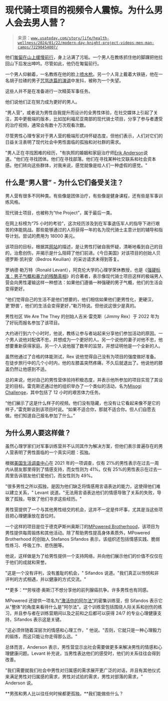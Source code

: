<!--yml

category: 未分类

date: 2024-05-27 15:07:49

-->

# 现代骑士项目的视频令人震惊。为什么男人会去男人营？

> 来源：[`www.usatoday.com/story/life/health-wellness/2024/01/22/modern-day-knight-project-videos-men-man-camps/72290454007/`](https://www.usatoday.com/story/life/health-wellness/2024/01/22/modern-day-knight-project-videos-men-man-camps/72290454007/)

他们[匍匐在山上缓慢前行](https://www.instagram.com/reel/CyRC-L1Rsmx/)，身上沾满了污垢。一个男人在教练抓住他的脚踝把他拉回山下后发出呻吟。尽管如此，他仍在匍匐前行。

一个男人仰躺着，一名教练在他的脸上[喷水枪](https://www.instagram.com/reel/CyLmuLvrfjA/)。另一个人背上戴着大铁链，他在一名胡子拉碴的男子[咒骂连篇的演讲](https://www.instagram.com/reel/CuPQG0trvLo/)中发抖，被称为一个失望。

这些人并不是在准备进行一次精英军事任务。

他们说他们正在努力成为更好的男人。

“男人营”，或者说为男性自我提升而设计的全男性体验，在社交媒体上引起了关注，其中更极端的版本，比如加利福尼亚南部的现代骑士项目，分享了参与者遭受的治疗视频，通常会有数十万次观看次数。

尽管男性心理专家对于男人营的极端形式持怀疑态度，但他们表示，人们对它们的日益关注表明了现代社会中男性面临的孤独和对社群的需求。

"男人正在寻找困难的经历，"有执照的婚姻和家庭治疗师[Erik Anderson](https://www.erikandersontherapy.com/)说道。"他们在寻找团体。他们在寻找部落。他们在寻找某种社交联系和社会资本感。他们转向这些群体，对我来说，感觉就像是给人们一种虚假的感觉。"

## 什么是“男人营” - 为什么它们备受关注？

男人营有很多不同种类。有些像是团体治疗，有些像是健身课程，还有些是军事训练风格。

现代骑士项目，也被称为“the Project”，属于最后一类。

在网上标榜为“75 小时的考验”，这次经历涉及到在军事退伍军人的指导下进行艰苦的体能挑战。那些能够通过的人将获得一年的名为现代骑士主意计划的辅导和指导计划。尝试的费用为 18000 美元。

该项目的目标，根据其[网站](https://www.themdkproject.com/flip-the-switch)的描述，是让男性打破自我怀疑，清晰地看到自己的目的，治愈创伤，并揭示是什么阻碍了他们前进。《今日美国》对该项目的创始人贝德罗斯·凯利安（Bedros Keuilian）的采访请求未得到答复。

罗纳德·勒万特（Ronald Levant），阿克伦大学的心理学荣休教授，也是《[强硬标准：男子气概和暴力的残酷真相](https://thetoughstandard.com/)》的合著者，表示像现代骑士项目这样的极端男人营会向男性灌输这样一种想法：如果他们遵循一种强硬的男子气概，他们的生活会变得更好。

“他们觉得自己的生活不是他们想要的，他们相信如果他们更男性化，更硬汉，更‘野兽’，他们的生活会变得更好，”勒万特说。但他说这很少是真的。

男性社区 We Are The They 的创始人吉米·雷克斯（Jimmy Rex）于 2022 年为了好玩而报名参加了该项目。

大约进行到六个小时时，他说，教练让参与者站起来分享他们参加活动的原因。一个男人说他对配偶不忠，并想成为一个更好的人。另一个说他的妻子对他不忠，他想要重新获得家庭。另一个人说他服了数年的监禁，并想证明他是一个全新的人。

虽然他通过了合格的体能测试，Rex 说他觉得自己没有为项目的强度做好准备。在徒步旅行中的几个小时内，他的左膝盖突然疼痛，不久后就退出了。他说他的膝盖仍然让他感到不适。

总的来说，他对自己的男性营体验持积极态度，并表示他所参加的项目实现了其设定的目标。雷克斯还通过他的组织举办了一个类似的活动，名为[Misogi Challenge](https://www.tiktok.com/@mrjimmyrex/video/7211934384901967146)，其中包括了 12 小时的艰苦体力任务。

“他们展示了这是什么样子的视频。他们没有隐藏，也没有让它看起来像不是它的样子，”雷克斯谈到该项目时说。“如果不适合你，那就不适合你。但人们自愿去做。他们知道自己报名参加了什么。”

## 为什么男人要这样做？

虽然心理学家们对军事训练营并不认同其作为解决方案，但他们表示普遍存在的男人营表明了男性面临的一个真实问题：孤独。

根据[美国生活调查中心](https://www.americansurveycenter.org/research/the-state-of-american-friendship-change-challenges-and-loss/)在 2021 年的一项调查，仅有 21%的男性表示在过去一周内从朋友那里得到了情感支持，而女性则为 41%。仅有 25%的男性表示在过去一周里告诉朋友他们爱他们，而女性则为 49%。

"很多男性之所以孤独，是因为他们缺乏将情感用言语表达的能力，这使得他们难以建立关系，" Levant 说道。"无法用言语表达他们的情感导致了关系的失败，导致了孤独，导致了他们寻求这些经历。"

男性营提供了一个与其他男性结交的机会，这并不一定是件坏事，尤其是当这些项目把心理健康放在首位时。

一个这样的项目是位于德克萨斯州奥斯汀的[MPowered Brotherhood](https://www.mpoweredbrotherhood.com/man)，该项目为男性提供每周锻炼和其他活动。除了帮助男性提高身体素质外，MPowered Brotherhood 的创始人 Stefanos Sifandos 表示，该组织还包括情感实践、脆弱性练习、呼吸工作、悲伤圈等。

他说，这样做是为了给男性提供一个支持网络，并向他们展示他们的价值不仅仅在于他们的成就和荣誉。

"这是一个没有评判，没有羞耻的机会，" Sifandos 说道。"我们真正以怜悯和非评判的方式相遇，并以健康的方式交流。"

**更多：**劳埃德·奥斯汀不想分享他的前列腺癌抗争。许多男性也有同感。

MPowered 还提供一项名为["激活你的阿尔法"](https://www.mpoweredbrotherhood.com/activate-your-alpha)的密集训练营，但 Sifandos 表示它从"整体"的角度来看待什么是"阿尔法"。这个训练营包括围绕人际关系和创伤的练习，并且参与者在训练营期间以及之前和之后都可以获得 24/7 的专业心理健康支持，Sifandos 表示这是关键。

"这必须伴随着深层次的情感和心理工作，" 他说。"否则，它就只是一种心理毅力的锻炼，而这只能让你走得那么远。"

总体而言，Anderson 表示，男性营显示出社会需要做更多来解决男性的情感和心理健康问题。Levant 补充说，当男性表达他们的感受时，他们的关系往往会得到改善。

"我们需要就我们社会中男性对归属感的需求展开更广泛的对话，并且有其他仪式来满足男性对归属感的需求，男性对试验的需求，男性对部落的需求，" Anderson 说。

**男孩和男人比以往任何时候都更孤独。**我们能做些什么？

